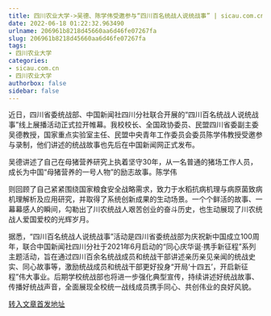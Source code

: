 ```yaml
---
title: 四川农业大学->吴德、陈学伟受邀参与“四川百名统战人说统战事” | sicau.com.cn
date: 2022-06-18 01:22:32.963490
urlname: 206961b8218d45660aa6d46fe07267fa
slug: 206961b8218d45660aa6d46fe07267fa
tags: 
- 四川农业大学
categories:
- sicau.com.cn
- 四川农业大学
authorbox: false
sidebar: false
---
```

近日，四川省委统战部、中国新闻社四川分社联合开展的“四川百名统战人说统战事”线上展播活动正式拉开帷幕。我校校长、全国政协委员、民盟四川省委副主委吴德教授，国家重点实验室主任、民盟中央青年工作委员会委员陈学伟教授受邀参与录制，他们讲述的统战故事也先后在中国新闻网正式发布。  

吴德讲述了自己在母猪营养研究上执着坚守30年，从一名普通的猪场工作人员，成长为中国“母猪营养的一号人物”的励志故事。陈学伟
<!--more-->
则回顾了自己紧紧围绕国家粮食安全战略需求，致力于水稻抗病机理与病原菌致病机理解析及应用研究，并取得了系统创新成果的生动场景。一个个鲜活的故事、一幕幕感人的瞬间，勾勒出了川农统战人艰苦创业的奋斗历史，也生动展现了川农统战人爱国爱校的光辉岁月。

据悉，“四川百名统战人说统战事”活动是四川省委统战部为庆祝新中国成立100周年，联合中国新闻社四川分社于2021年6月启动的“同心庆华诞·携手新征程”系列主题活动，旨在通过四川百余名统战成员和统战干部讲述亲历亲见亲闻的统战史实、同心故事等，激励统战成员和统战干部更好投身“开局‘十四五’，开启新征程”伟大事业。后期学校统战部也将进一步强化典型宣传，持续讲述好统战故事、传播好统战声音，全面展现全校统一战线成员携手同心、共创伟业的良好风貌。



[转入文章首发地址](https://news.sicau.edu.cn/info/1078/68429.htm)